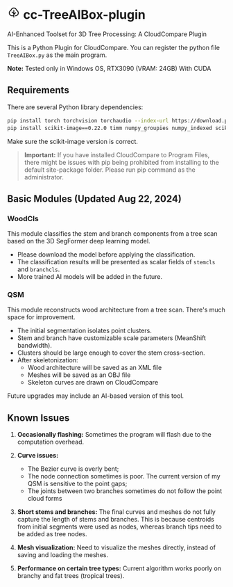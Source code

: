 # <img src="./img/logo.png" width="30" alt="GitHub Logo"> cc-TreeAIBox-plugin

AI-Enhanced Toolset for 3D Tree Processing: A CloudCompare Plugin

This is a Python Plugin for CloudCompare. You can register the python file `TreeAIBox.py` as the main program.

**Note:** Tested only in Windows OS, RTX3090 (VRAM: 24GB) With CUDA

## Requirements

There are several Python library dependencies:

```bash
pip install torch torchvision torchaudio --index-url https://download.pytorch.org/whl/cu121
pip install scikit-image==0.22.0 timm numpy_groupies numpy_indexed scikit-learn
```

Make sure the scikit-image version is correct.

> **Important:** If you have installed CloudCompare to Program Files, there might be issues with pip being prohibited from installing to the default site-package folder. Please run pip command as the administrator.

## Basic Modules (Updated Aug 22, 2024)

### WoodCls

This module classifies the stem and branch components from a tree scan based on the 3D SegFormer deep learning model.

- Please download the model before applying the classification.
- The classification results will be presented as scalar fields of `stemcls` and `branchcls`.
- More trained AI models will be added in the future.

### QSM

This module reconstructs wood architecture from a tree scan. There's much space for improvement.

- The initial segmentation isolates point clusters.
- Stem and branch have customizable scale parameters (MeanShift bandwidth).
- Clusters should be large enough to cover the stem cross-section.
- After skeletonization:
  - Wood architecture will be saved as an XML file
  - Meshes will be saved as an OBJ file
  - Skeleton curves are drawn on CloudCompare

Future upgrades may include an AI-based version of this tool.

## Known Issues

1. **Occasionally flashing:** Sometimes the program will flash due to the computation overhead.

2. **Curve issues:**
   - The Bezier curve is overly bent;
   - The node connection sometimes is poor. The current version of my QSM is sensitive to the point gaps;
   - The joints between two branches sometimes do not follow the point cloud forms
   
3. **Short stems and branches:** The final curves and meshes do not fully capture the length of stems and branches. This is because centroids from initial segments were used as nodes, whereas branch tips need to be added as tree nodes.

4. **Mesh visualization:** Need to visualize the meshes directly, instead of saving and loading the meshes.

5. **Performance on certain tree types:** Current algorithm works poorly on branchy and fat trees (tropical trees).


